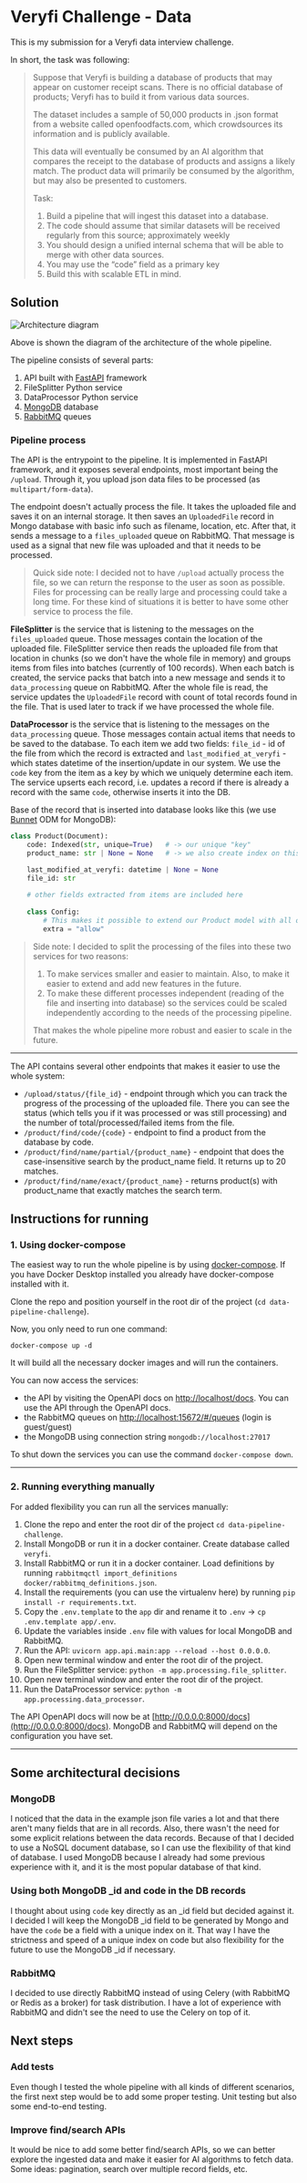 # Veryfi Challenge - Data

This is my submission for a Veryfi data interview challenge. 

In short, the task was following:

> Suppose that Veryfi is building a database of products that may appear on customer receipt
scans. There is no official database of products; Veryfi has to build it from various data sources.
> 
> The dataset includes a sample of 50,000 products in .json format from a website called
openfoodfacts.com, which crowdsources its information and is publicly available.
> 
> This data will eventually be consumed by an AI algorithm that compares the receipt to the
database of products and assigns a likely match. The product data will primarily be consumed by
the algorithm, but may also be presented to customers.
> 
> Task:
> 1. Build a pipeline that will ingest this dataset into a database.
>   1. The code should assume that similar datasets will be received regularly from this
source; approximately weekly
>   2. You should design a unified internal schema that will be able to merge with other
data sources.
>   3. You may use the “code” field as a primary key
> 2. Build this with scalable ETL in mind.



## Solution

![Architecture diagram](/images/diagram.png)

Above is shown the diagram of the architecture of the whole pipeline.

The pipeline consists of several parts:
1. API built with [FastAPI](https://fastapi.tiangolo.com/) framework
2. FileSplitter Python service
3. DataProcessor Python service
4. [MongoDB](https://www.mongodb.com/) database
5. [RabbitMQ](https://rabbitmq.com/) queues 


### Pipeline process
The API is the entrypoint to the pipeline. It is implemented in FastAPI framework, and it exposes several endpoints, 
most important being the `/upload`. Through it, you upload json data files to be processed (as `multipart/form-data`).

The endpoint doesn't actually process the file. It takes the uploaded file and saves it on an internal storage. It then
saves an `UploadedFile` record in Mongo database with basic info such as filename, location, etc. 
After that, it sends a message to a `files_uploaded` queue on RabbitMQ. That message is used as a signal that new file
was uploaded and that it needs to be processed.

> Quick side note: I decided not to have `/upload` actually process the file, so we can return the response to the user
> as soon as possible. Files for processing can be really large and processing could take a long time. For these
> kind of situations it is better to have some other service to process the file. 

**FileSplitter** is the service that is listening to the messages on the `files_uploaded` queue. Those messages
contain the location of the uploaded file. FileSplitter service then reads the uploaded file from that location in
chunks (so we don't have the whole file in memory) and groups items from files into batches (currently of 100 records).
When each batch is created, the service packs that batch into a new message and sends it to `data_processing` queue on
RabbitMQ. After the whole file is read, the service updates the `UploadedFile` record with count of total records 
found in the file. That is used later to track if we have processed the whole file.

**DataProcessor** is the service that is listening to the messages on the `data_processing` queue. Those messages
contain actual items that needs to be saved to the database. To each item we add two fields: `file_id` - id of the file
from which the record is extracted and `last_modified_at_veryfi` - which states datetime of the insertion/update in
our system. We use the `code` key from the item as a key by which we uniquely determine each item. The service upserts
each record, i.e. updates a record if there is already a record with the same `code`, otherwise inserts it into the DB.

Base of the record that is inserted into database looks like this (we use
[Bunnet](https://roman-right.github.io/bunnet/) ODM for MongoDB):
```python
class Product(Document):
    code: Indexed(str, unique=True)   # -> our unique "key"
    product_name: str | None = None   # -> we also create index on this field since it might be useful for find/search.

    last_modified_at_veryfi: datetime | None = None
    file_id: str
    
    # other fields extracted from items are included here
    
    class Config:
        # This makes it possible to extend our Product model with all other fields found in extracted items.
        extra = "allow"    


```

> Side note: I decided to split the processing of the files into these two services for two reasons:
> 1. To make services smaller and easier to maintain. Also, to make it easier to extend and add new features
> in the future.
> 2. To make these different processes independent (reading of the file and inserting into database) so the services
> could be scaled independently according to the needs of the processing pipeline.
>  
> That makes the whole pipeline more robust and easier to scale in the future.

---
The API contains several other endpoints that makes it easier to use the whole system:

- `/upload/status/{file_id}` - endpoint through which you can track the progress of the processing of the uploaded file.
There you can see the status (which tells you if it was processed or was still processing) and the number of 
total/processed/failed items from the file.
- `/product/find/code/{code}` - endpoint to find a product from the database by code.
- `/product/find/name/partial/{product_name}` - endpoint that does the case-insensitive search by the 
product_name field. It returns up to 20 matches.
- `/product/find/name/exact/{product_name}` - returns product(s) with product_name that exactly matches the search term.


## Instructions for running

### 1. Using docker-compose
The easiest way to run the whole pipeline is by using [docker-compose](https://docs.docker.com/compose/). If you have 
Docker Desktop installed you already have docker-compose installed with it.

Clone the repo and position yourself in the root dir of the project (`cd data-pipeline-challenge`).

Now, you only need to run one command:

```shell
docker-compose up -d
```

It will build all the necessary docker images and will run the containers. 

You can now access the services:
- the API by visiting the OpenAPI docs on [http://localhost/docs](http://localhost/docs). 
You can use the API through the OpenAPI docs.
- the RabbitMQ queues on [http://localhost:15672/#/queues](http://localhost:15672/#/queues) (login is guest/guest)
- the MongoDB using connection string `mongodb://localhost:27017`

To shut down the services you can use the command `docker-compose down`.

---

### 2. Running everything manually
For added flexibility you can run all the services manually:

1. Clone the repo and enter the root dir of the project `cd data-pipeline-challenge`.
2. Install MongoDB or run it in a docker container. Create database called `veryfi`.
3. Install RabbitMQ or run it in a docker container. Load definitions by running 
`rabbitmqctl import_definitions docker/rabbitmq_definitions.json`.
4. Install the requirements (you can use the virtualenv here) by running `pip install -r requirements.txt`.
5. Copy the `.env.template` to the `app` dir and rename it to `.env` -> `cp .env.template app/.env`. 
6. Update the variables inside `.env` file with values for local MongoDB and RabbitMQ.
7. Run the API: `uvicorn app.api.main:app --reload --host 0.0.0.0`.
8. Open new terminal window and enter the root dir of the project.
9. Run the FileSplitter service: `python -m app.processing.file_splitter`.
10. Open new terminal window and enter the root dir of the project.
11. Run the DataProcessor service: `python -m app.processing.data_processor`.

The API OpenAPI docs will now be at [http://0.0.0.0:8000/docs](http://0.0.0.0:8000/docs). MongoDB and RabbitMQ will 
depend on the configuration you have set.

---

## Some architectural decisions

### MongoDB
I noticed that the data in the example json file varies a lot and that there aren't many fields
that are in all records. Also, there wasn't the need for some explicit relations between the data records. 
Because of that I decided to use a NoSQL document database, so I can use the flexibility 
of that kind of database. I used MongoDB because I already had some previous experience with it, and it is the most
popular database of that kind.

### Using both MongoDB _id and code in the DB records
I thought about using `code` key directly as an _id field but decided against it. I decided I will keep the MongoDB
_id field to be generated by Mongo and have the `code` be a field with a unique index on it. That way I have the 
strictness and speed of a unique index on code but also flexibility for the future to use the MongoDB _id if necessary.

### RabbitMQ 
I decided to use directly RabbitMQ instead of using Celery (with RabbitMQ or Redis as a broker) for task distribution.
I have a lot of experience with RabbitMQ and didn't see the need to use the Celery on top of it.

## Next steps

### Add tests
Even though I tested the whole pipeline with all kinds of different scenarios, the first next step would be to add some
proper testing. Unit testing but also some end-to-end testing.

### Improve find/search APIs
It would be nice to add some better find/search APIs, so we can better explore the ingested data and make it easier
for AI algorithms to fetch data. Some ideas: pagination, search over multiple record fields, etc.